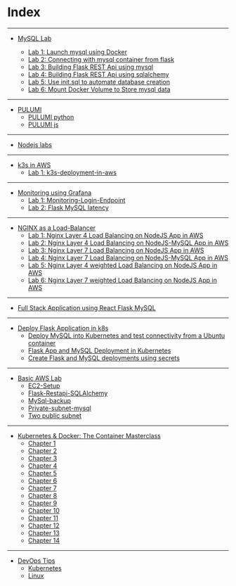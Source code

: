 # Index
---
- [MySQL Lab](https://github.com/Konami33/poridhi.io.intern/tree/main/MySQL-Lab)

    - [Lab 1: Launch mysql using Docker](https://github.com/Konami33/poridhi.io.intern/blob/main/MySQL-Lab/1/README.md)
    - [Lab 2: Connecting with mysql container from flask](https://github.com/Konami33/poridhi.io.intern/blob/main/MySQL-Lab/2/README.md)
    - [Lab 3: ⁠Building Flask REST Api using mysql](https://github.com/Konami33/poridhi.io.intern/blob/main/MySQL-Lab/1/README.md)
    - [⁠Lab 4: Building Flask REST Api using sqlalchemy](https://github.com/Konami33/poridhi.io.intern/blob/main/MySQL-Lab/3/README.md)
    - [Lab 5: Use init.sql to automate database creation](https://github.com/Konami33/poridhi.io.intern/blob/main/MySQL-Lab/4/README.md)
    - [Lab 6: Mount Docker Volume to Store mysql data](https://github.com/Konami33/poridhi.io.intern/blob/main/MySQL-Lab/5/README.md)
---
-  [PULUMI](https://github.com/Konami33/poridhi.io.intern/tree/main/PULUMI)
    - [PULUMI python](https://github.com/Konami33/poridhi.io.intern/tree/main/PULUMI/PULUMI%20python)
    - [PULUMI js](https://github.com/Konami33/poridhi.io.intern/tree/main/PULUMI/PULUMI%20js)
---
- [Nodejs labs](https://github.com/Konami33/poridhi.io.intern/tree/main/Nodejs%20labs)
---
- [k3s in AWS](https://github.com/Konami33/poridhi.io.intern/tree/main/k3s%20in%20AWS)
    - [Lab 1: k3s-deployment-in-aws](https://github.com/Konami33/poridhi.io.intern/tree/main/k3s%20in%20AWS/1.%20k3s-deployment-in-aws)
---
- [Monitoring using Grafana](https://github.com/Konami33/poridhi.io.intern/tree/main/Monitoring%20using%20Grafana)
    - [Lab 1: Monitoring-Login-Endpoint]()
    - [Lab 2: Flask MySQL latency]()
---
- [NGINX as a Load-Balancer](https://github.com/Konami33/poridhi.io.intern/tree/main/NGINX%20as%20a%20Load-Balancer)
    - [Lab 1: Nginx Layer 4 Load Balancing on NodeJS App in AWS](https://github.com/Minhaz00/NodeJS-Tasks/tree/main/10.%20Nginx%20L4%20LB%20NodeJS%20service%20in%20AWS)
    - [Lab 2: Nginx Layer 4 Load Balancing on NodeJS-MySQL App in AWS](https://github.com/Minhaz00/NodeJS-Tasks/tree/main/11.%20Nginx%20L4%20LB%20NodeJS-MySQL%20App%20in%20AWS)
    - [Lab 3: Nginx Layer 7 Load Balancing on NodeJS App in AWS](https://github.com/Minhaz00/NodeJS-MySQL/blob/main/12.%20Nginx%20L7%20LB%20NodeJS%20service%20in%20AWS/README.md)
    - [Lab 4: Nginx Layer 7 Load Balancing on NodeJS-MySQL App in AWS](https://github.com/Minhaz00/NodeJS-MySQL/blob/main/13.%20Nginx%20L7%20LB%20NodeJS-MySQL%20App%20in%20AWS/README.md)
    - [Lab 5: Nginx Layer 4 weighted Load Balancing on NodeJS App in AWS](https://github.com/Konami33/poridhi.io.intern/tree/main/NGINX%20as%20a%20Load-Balancer/5)
    - [Lab 6: Nginx Layer 7 weighted Load Balancing on NodeJS App in AWS](https://github.com/Konami33/poridhi.io.intern/tree/main/NGINX%20as%20a%20Load-Balancer/6)
---
- [Full Stack Application using React Flask MySQL](https://github.com/Konami33/poridhi.io.intern/tree/main/Full%20Stack%20Application%20using%20React%20flask%20MySQL)
---
- [Deploy Flask Application in k8s](https://github.com/Konami33/poridhi.io.intern/tree/main/Deploy%20Flask%20application%20in%20k8s)
    - [Deploy MySQL into Kubernetes and test connectivity from a Ubuntu container](https://github.com/Konami33/poridhi.io.intern/tree/main/Deploy%20Flask%20application%20in%20k8s/1)
    - [Flask App and MySQL Deployment in Kubernetes](https://github.com/Konami33/poridhi.io.intern/tree/main/Deploy%20Flask%20application%20in%20k8s/2)
    - [Create Flask and MySQL deployments using secrets](https://github.com/Konami33/poridhi.io.intern/tree/main/Deploy%20Flask%20application%20in%20k8s/3)
---
- [Basic AWS Lab](https://github.com/Konami33/poridhi.io.intern/tree/main/Basic%20AWS%20LAB)
    - [EC2-Setup](https://github.com/Konami33/poridhi.io.intern/tree/main/Basic%20AWS%20LAB/EC2-Setup)
    - [Flask-Restapi-SQLAlchemy](https://github.com/Konami33/poridhi.io.intern/tree/main/Basic%20AWS%20LAB/Flask-Restapi-SQLAlchemy)
    - [MySql-backup](https://github.com/Konami33/poridhi.io.intern/tree/main/Basic%20AWS%20LAB/MySql-backup)
    - [Private-subnet-mysql](https://github.com/Konami33/poridhi.io.intern/tree/main/Basic%20AWS%20LAB/Two%20public%20subnet)
    - [Two public subnet](https://github.com/Konami33/poridhi.io.intern/tree/main/Basic%20AWS%20LAB/private-subnet-mysql)
---
- [Kubernetes & Docker: The Container Masterclass](https://github.com/Konami33/poridhi.io.intern/tree/main/Kubernetes%20%26%20Docker%20-%20The%20Container%20Masterclass)
    - [Chapter 1]()
    - [Chapter 2]()
    - [Chapter 3]()
    - [Chapter 4]()  
    - [Chapter 5]()
    - [Chapter 6]()
    - [Chapter 7]()
    - [Chapter 8]()
    - [Chapter 9]()
    - [Chapter 10]()
    - [Chapter 11]()
    - [Chapter 12]()
    - [Chapter 13]()
    - [Chapter 14]()
---
- [DevOps Tips](https://github.com/Konami33/poridhi.io.intern/tree/main/DevOps%20tips)
    - [Kubernetes](https://github.com/Konami33/poridhi.io.intern/tree/main/DevOps%20tips/Kubernetes)
    - [Linux](https://github.com/Konami33/poridhi.io.intern/tree/main/DevOps%20tips/Linux)